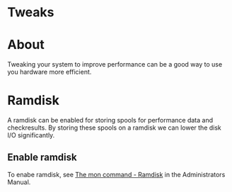# Tweaks

# About

Tweaking your system to improve performance can be a good way to use you hardware more efficient.

# Ramdisk

A ramdisk can be enabled for storing spools for performance data and checkresults.
 By storing these spools on a ramdisk we can lower the disk I/O significantly.

## Enable ramdisk

To enabe ramdisk, see [The mon command - Ramdisk](The-mon-command_16482415.html#Themoncommand-Ramdisk) in the Administrators Manual.
